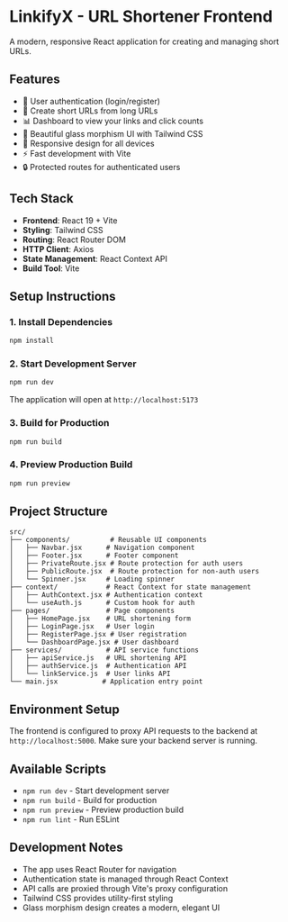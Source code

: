 # LinkifyX - URL Shortener Frontend

A modern, responsive React application for creating and managing short URLs.

## Features

- 🔐 User authentication (login/register)
- 🔗 Create short URLs from long URLs
- 📊 Dashboard to view your links and click counts
- 🎨 Beautiful glass morphism UI with Tailwind CSS
- 📱 Responsive design for all devices
- ⚡ Fast development with Vite
- 🔒 Protected routes for authenticated users

## Tech Stack

- **Frontend**: React 19 + Vite
- **Styling**: Tailwind CSS
- **Routing**: React Router DOM
- **HTTP Client**: Axios
- **State Management**: React Context API
- **Build Tool**: Vite

## Setup Instructions

### 1. Install Dependencies
```bash
npm install
```

### 2. Start Development Server
```bash
npm run dev
```

The application will open at `http://localhost:5173`

### 3. Build for Production
```bash
npm run build
```

### 4. Preview Production Build
```bash
npm run preview
```

## Project Structure

```
src/
├── components/          # Reusable UI components
│   ├── Navbar.jsx      # Navigation component
│   ├── Footer.jsx      # Footer component
│   ├── PrivateRoute.jsx # Route protection for auth users
│   ├── PublicRoute.jsx  # Route protection for non-auth users
│   └── Spinner.jsx     # Loading spinner
├── context/            # React Context for state management
│   ├── AuthContext.jsx # Authentication context
│   └── useAuth.js      # Custom hook for auth
├── pages/              # Page components
│   ├── HomePage.jsx    # URL shortening form
│   ├── LoginPage.jsx   # User login
│   ├── RegisterPage.jsx # User registration
│   └── DashboardPage.jsx # User dashboard
├── services/           # API service functions
│   ├── apiService.js   # URL shortening API
│   ├── authService.js  # Authentication API
│   └── linkService.js  # User links API
└── main.jsx           # Application entry point
```

## Environment Setup

The frontend is configured to proxy API requests to the backend at `http://localhost:5000`. Make sure your backend server is running.

## Available Scripts

- `npm run dev` - Start development server
- `npm run build` - Build for production
- `npm run preview` - Preview production build
- `npm run lint` - Run ESLint

## Development Notes

- The app uses React Router for navigation
- Authentication state is managed through React Context
- API calls are proxied through Vite's proxy configuration
- Tailwind CSS provides utility-first styling
- Glass morphism design creates a modern, elegant UI
